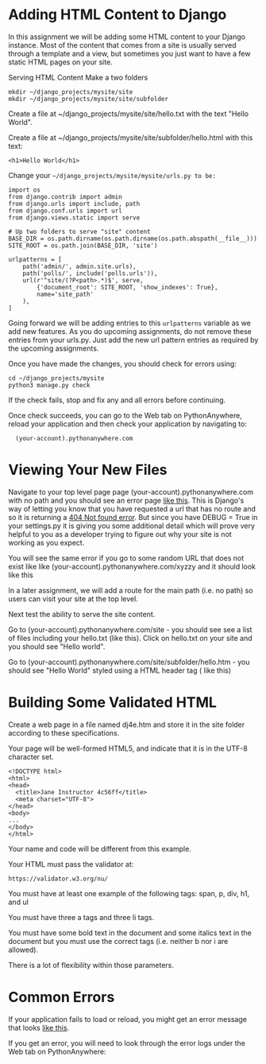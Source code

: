 # Adding HTML Content to Django
In this assignment we will be adding some HTML content to your Django instance. Most of the content that comes from a site is usually served through a template and a view, but sometimes you just want to have a few static HTML pages on your site.


Serving HTML Content
Make a two folders

```
mkdir ~/django_projects/mysite/site
mkdir ~/django_projects/mysite/site/subfolder
```
Create a file at 
    ~/django_projects/mysite/site/hello.txt with the text "Hello World".

Create a file at 
    ~/django_projects/mysite/site/subfolder/hello.html with this text:

    <h1>Hello World</h1>

Change your  ```~/django_projects/mysite/mysite/urls.py to be:```

```
import os
from django.contrib import admin
from django.urls import include, path
from django.conf.urls import url
from django.views.static import serve

# Up two folders to serve "site" content
BASE_DIR = os.path.dirname(os.path.dirname(os.path.abspath(__file__)))
SITE_ROOT = os.path.join(BASE_DIR, 'site')

urlpatterns = [
    path('admin/', admin.site.urls),
    path('polls/', include('polls.urls')),                                                                                           
    url(r'^site/(?P<path>.*)$', serve,
        {'document_root': SITE_ROOT, 'show_indexes': True},
        name='site_path'
    ),
]
```

Going forward we will be adding entries to this ```urlpatterns``` variable as we add new features. As you do upcoming assignments, do not remove these entries from your urls.py. Just add the new url pattern entries as required by the upcoming assignments.


Once you have made the changes, you should check for errors using:
```
cd ~/django_projects/mysite
python3 manage.py check
```
If the check fails, stop and fix any and all errors before continuing.

Once check succeeds, you can go to the Web tab on PythonAnywhere, reload your application and then check your application by navigating to:


      (your-account).pythonanywhere.com

# Viewing Your New Files

Navigate to your top level page page (your-account).pythonanywhere.com with no path and you should see an error page [like this](https://www.dj4e.com/assn/dj4e_html/noroute.htm). 
This is Django's way of letting you know that you have requested a url that has no route and so it is returning a [404 Not found error](https://en.wikipedia.org/wiki/HTTP_404). But since you have DEBUG = True in your settings.py it is giving you some additional detail which will prove very helpful to you as a developer trying to figure out why your site is not working as you expect.

You will see the same error if you go to some random URL that does not exist like like (your-account).pythonanywhere.com/xyzzy and it should look like this

In a later assignment, we will add a route for the main path (i.e. no path) so users can visit your site at the top level.

Next test the ability to serve the site content.


Go to (your-account).pythonanywhere.com/site - you should see see a list of files including your hello.txt (like this). Click on hello.txt on your site and you should see "Hello world".


Go to (your-account).pythonanywhere.com/site/subfolder/hello.htm - you should see "Hello World" styled using a HTML header tag ( like this)


# Building Some Validated HTML
Create a web page in a file named dj4e.htm and store it in the site folder according to these specifications.

Your page will be well-formed HTML5, and indicate that it is in the UTF-8 character set.
```
<!DOCTYPE html>
<html>
<head>
  <title>Jane Instructor 4c56ff</title>
  <meta charset="UTF-8">
</head>
<body>
...
</body>
</html>
```
Your name and code will be different from this example.

Your HTML must pass the validator at:

    https://validator.w3.org/nu/
    
    
You must have at least one example of the following tags: span, p, div, h1, and ul

You must have three a tags and three li tags.

You must have some bold text in the document and some italics text in the document but you must use the correct tags (i.e. neither b nor i are allowed).

There is a lot of flexibility within those parameters.

# Common Errors
If your application fails to load or reload, you might get an error message that looks [like this](https://www.dj4e.com/assn/dj4e_html/pyaw_error.htm).

If you get an error, you will need to look through the error logs under the Web tab on PythonAnywhere:
